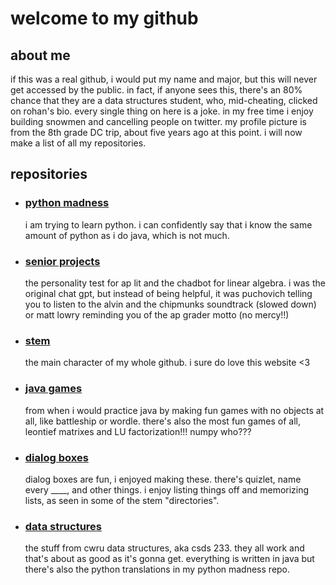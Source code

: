 # welcome to my github

## about me
if this was a real github, i would put my name and major, but this will never get accessed by the public.  in fact, if anyone sees this, there's an 80% chance that they are a data structures student, who, mid-cheating, clicked on rohan's bio.  every single thing on here is a joke.  in my free time i enjoy building snowmen and cancelling people on twitter.  my profile picture is from the 8th grade DC trip, about five years ago at this point.  i will now make a list of all my repositories.  

## repositories

- ### [python madness](https://github.com/deadfishh/python-madness)
  i am trying to learn python.  i can confidently say that i know the same amount of python as i do java, which is not much.  
- ### [senior projects](https://github.com/deadfishh/senior-shit)
  the personality test for ap lit and the chadbot for linear algebra.  i was the original chat gpt, but instead of being helpful, it was puchovich telling you to listen to the alvin and the chipmunks soundtrack (slowed down) or matt lowry reminding you of the ap grader motto (no mercy!!)
- ### [stem](https://github.com/deadfishh/stem)
  the main character of my whole github.  i sure do love this website <3
- ### [java games](https://github.com/deadfishh/games)
  from when i would practice java by making fun games with no objects at all, like battleship or wordle.  there's also the most fun games of all, leontief matrixes and LU factorization!!! numpy who???
- ### [dialog boxes](https://github.com/deadfishh/dialog-boxes)
  dialog boxes are fun, i enjoyed making these.  there's quizlet, name every ____, and other things.  i enjoy listing things off and memorizing lists, as seen in some of the stem "directories".  
- ### [data structures](https://github.com/deadfishh/data-structures)
  the stuff from cwru data structures, aka csds 233.  they all work and that's about as good as it's gonna get.  everything is written in java but there's also the python translations in my python madness repo.
